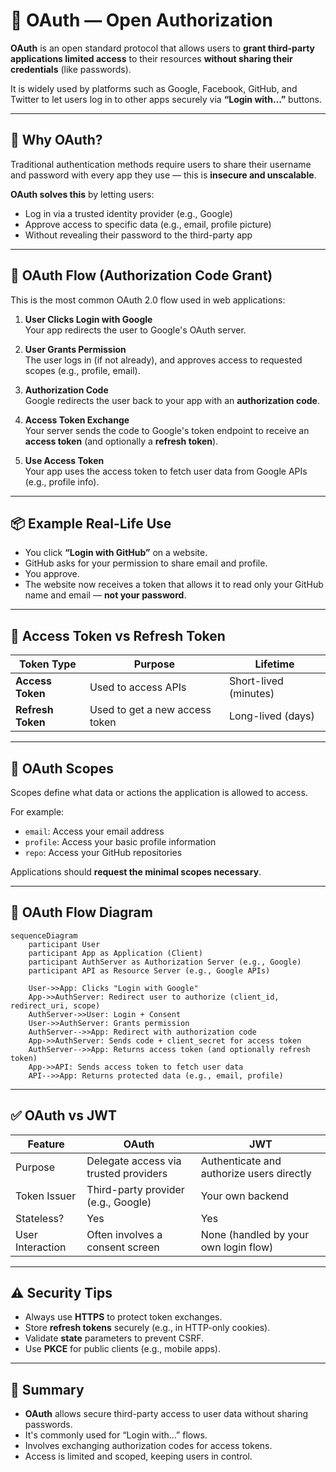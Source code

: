 # 🔑 OAuth — Open Authorization

**OAuth** is an open standard protocol that allows users to **grant third-party applications limited access** to their resources **without sharing their credentials** (like passwords).

It is widely used by platforms such as Google, Facebook, GitHub, and Twitter to let users log in to other apps securely via **“Login with…”** buttons.

---

## 🧠 Why OAuth?

Traditional authentication methods require users to share their username and password with every app they use — this is **insecure and unscalable**.

**OAuth solves this** by letting users:

- Log in via a trusted identity provider (e.g., Google)
- Approve access to specific data (e.g., email, profile picture)
- Without revealing their password to the third-party app

---

## 🔄 OAuth Flow (Authorization Code Grant)

This is the most common OAuth 2.0 flow used in web applications:

1. **User Clicks Login with Google**  
   Your app redirects the user to Google's OAuth server.

2. **User Grants Permission**  
   The user logs in (if not already), and approves access to requested scopes (e.g., profile, email).

3. **Authorization Code**  
   Google redirects the user back to your app with an **authorization code**.

4. **Access Token Exchange**  
   Your server sends the code to Google's token endpoint to receive an **access token** (and optionally a **refresh token**).

5. **Use Access Token**  
   Your app uses the access token to fetch user data from Google APIs (e.g., profile info).

---

## 📦 Example Real-Life Use

- You click **“Login with GitHub”** on a website.
- GitHub asks for your permission to share email and profile.
- You approve.
- The website now receives a token that allows it to read only your GitHub name and email — **not your password**.

---

## 🧪 Access Token vs Refresh Token

| Token Type        | Purpose                        | Lifetime              |
| ----------------- | ------------------------------ | --------------------- |
| **Access Token**  | Used to access APIs            | Short-lived (minutes) |
| **Refresh Token** | Used to get a new access token | Long-lived (days)     |

---

## 🔐 OAuth Scopes

Scopes define what data or actions the application is allowed to access.

For example:

- `email`: Access your email address
- `profile`: Access your basic profile information
- `repo`: Access your GitHub repositories

Applications should **request the minimal scopes necessary**.

---

## 🧩 OAuth Flow Diagram

```mermaid
sequenceDiagram
    participant User
    participant App as Application (Client)
    participant AuthServer as Authorization Server (e.g., Google)
    participant API as Resource Server (e.g., Google APIs)

    User->>App: Clicks "Login with Google"
    App->>AuthServer: Redirect user to authorize (client_id, redirect_uri, scope)
    AuthServer->>User: Login + Consent
    User->>AuthServer: Grants permission
    AuthServer-->>App: Redirect with authorization code
    App->>AuthServer: Sends code + client_secret for access token
    AuthServer-->>App: Returns access token (and optionally refresh token)
    App->>API: Sends access token to fetch user data
    API-->>App: Returns protected data (e.g., email, profile)
```

---

## ✅ OAuth vs JWT

| Feature          | OAuth                                 | JWT                                       |
| ---------------- | ------------------------------------- | ----------------------------------------- |
| Purpose          | Delegate access via trusted providers | Authenticate and authorize users directly |
| Token Issuer     | Third-party provider (e.g., Google)   | Your own backend                          |
| Stateless?       | Yes                                   | Yes                                       |
| User Interaction | Often involves a consent screen       | None (handled by your own login flow)     |

---

## ⚠️ Security Tips

- Always use **HTTPS** to protect token exchanges.
- Store **refresh tokens** securely (e.g., in HTTP-only cookies).
- Validate **state** parameters to prevent CSRF.
- Use **PKCE** for public clients (e.g., mobile apps).

---

## 🧠 Summary

- **OAuth** allows secure third-party access to user data without sharing passwords.
- It's commonly used for “Login with…” flows.
- Involves exchanging authorization codes for access tokens.
- Access is limited and scoped, keeping users in control.
